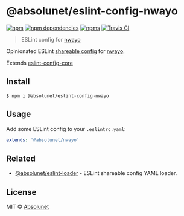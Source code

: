 # @absolunet/eslint-config-nwayo

[![npm](https://img.shields.io/npm/v/@absolunet/eslint-config-nwayo.svg)](https://www.npmjs.com/package/@absolunet/eslint-config-nwayo)
[![npm dependencies](https://david-dm.org/absolunet/eslint-config-nwayo/status.svg)](https://david-dm.org/absolunet/eslint-config-nwayo)
[![npms](https://badges.npms.io/%40absolunet%2Feslint-config-nwayo.svg)](https://npms.io/search?q=%40absolunet%2Feslint-config-nwayo)
[![Travis CI](https://api.travis-ci.org/absolunet/eslint-config-nwayo.svg?branch=master)](https://travis-ci.org/absolunet/eslint-config-nwayo/builds)

> ESLint config for [nwayo](https://absolunet.github.io/nwayo)

Opinionated ESLint [shareable config](https://eslint.org/docs/developer-guide/shareable-configs.html) for [nwayo](https://absolunet.github.io/nwayo).

Extends [eslint-config-core](https://github.com/absolunet/eslint-config-core)


## Install

```
$ npm i @absolunet/eslint-config-nwayo
```


## Usage

Add some ESLint config to your `.eslintrc.yaml`:

```yaml
extends: '@absolunet/nwayo'
```


## Related

- [@absolunet/eslint-loader](https://github.com/absolunet/node-eslint-loader) - ESLint shareable config YAML loader.


## License
MIT © [Absolunet](https://absolunet.com)
